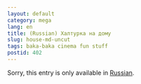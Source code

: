 ```yaml
---
layout: default
category: mega
lang: en
title: (Russian) Халтурка на дому
slug: house-md-uncut
tags: baka-baka cinema fun stuff 
postid: 402
---
```

<p>Sorry, this entry is only available in <a href="/mega/export/getposts.php">Russian</a>.</p>